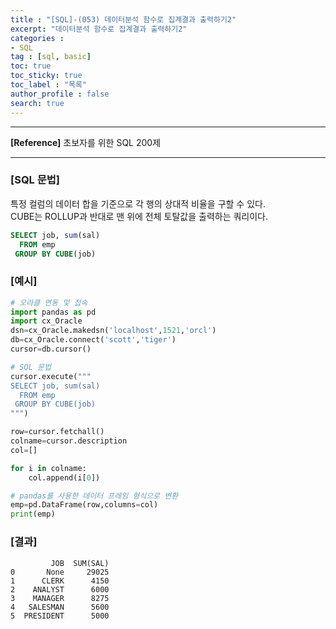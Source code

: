 ```yaml
---
title : "[SQL]-(053) 데이터분석 함수로 집계결과 출력하기2"
excerpt: "데이터분석 함수로 집계결과 출력하기2"
categories :
- SQL
tag : [sql, basic]
toc: true
toc_sticky: true
toc_label : "목록"
author_profile : false
search: true
---
```


---
**[Reference]** 초보자를 위한 SQL 200제

---

### [SQL 문법]
특정 컬럼의 데이터 합을 기준으로 각 행의 상대적 비율을 구할 수 있다.  
CUBE는 ROLLUP과 반대로 맨 위에 전체 토탈값을 출력하는 쿼리이다.
```sql
SELECT job, sum(sal)
  FROM emp
 GROUP BY CUBE(job)
```
### [예시]
```python
# 오라클 연동 및 접속
import pandas as pd
import cx_Oracle
dsn=cx_Oracle.makedsn('localhost',1521,'orcl')
db=cx_Oracle.connect('scott','tiger')
cursor=db.cursor()

# SQL 문법
cursor.execute("""
SELECT job, sum(sal)
  FROM emp
 GROUP BY CUBE(job)
""")

row=cursor.fetchall()
colname=cursor.description
col=[]

for i in colname:
    col.append(i[0])

# pandas를 사용한 데이터 프레임 형식으로 변환
emp=pd.DataFrame(row,columns=col)
print(emp)
```
### [결과]
             JOB  SUM(SAL)
    0       None     29025
    1      CLERK      4150
    2    ANALYST      6000
    3    MANAGER      8275
    4   SALESMAN      5600
    5  PRESIDENT      5000
    
